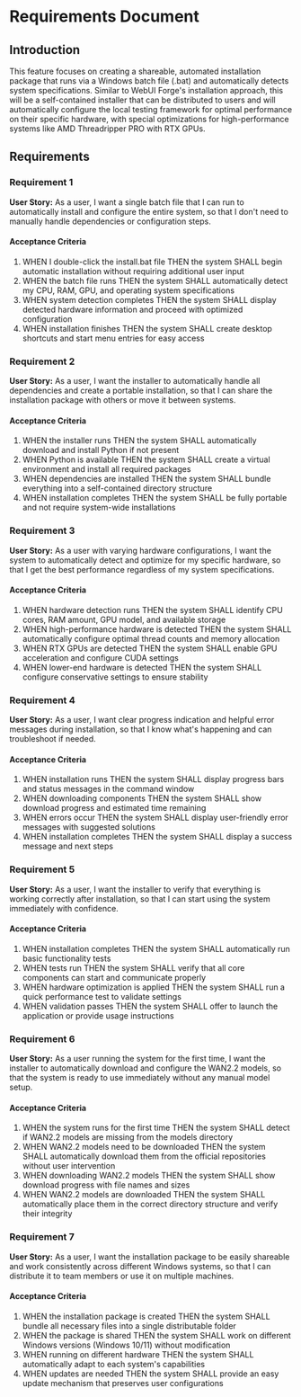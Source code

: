 # Requirements Document

## Introduction

This feature focuses on creating a shareable, automated installation package that runs via a Windows batch file (.bat) and automatically detects system specifications. Similar to WebUI Forge's installation approach, this will be a self-contained installer that can be distributed to users and will automatically configure the local testing framework for optimal performance on their specific hardware, with special optimizations for high-performance systems like AMD Threadripper PRO with RTX GPUs.

## Requirements

### Requirement 1

**User Story:** As a user, I want a single batch file that I can run to automatically install and configure the entire system, so that I don't need to manually handle dependencies or configuration steps.

#### Acceptance Criteria

1. WHEN I double-click the install.bat file THEN the system SHALL begin automatic installation without requiring additional user input
2. WHEN the batch file runs THEN the system SHALL automatically detect my CPU, RAM, GPU, and operating system specifications
3. WHEN system detection completes THEN the system SHALL display detected hardware information and proceed with optimized configuration
4. WHEN installation finishes THEN the system SHALL create desktop shortcuts and start menu entries for easy access

### Requirement 2

**User Story:** As a user, I want the installer to automatically handle all dependencies and create a portable installation, so that I can share the installation package with others or move it between systems.

#### Acceptance Criteria

1. WHEN the installer runs THEN the system SHALL automatically download and install Python if not present
2. WHEN Python is available THEN the system SHALL create a virtual environment and install all required packages
3. WHEN dependencies are installed THEN the system SHALL bundle everything into a self-contained directory structure
4. WHEN installation completes THEN the system SHALL be fully portable and not require system-wide installations

### Requirement 3

**User Story:** As a user with varying hardware configurations, I want the system to automatically detect and optimize for my specific hardware, so that I get the best performance regardless of my system specifications.

#### Acceptance Criteria

1. WHEN hardware detection runs THEN the system SHALL identify CPU cores, RAM amount, GPU model, and available storage
2. WHEN high-performance hardware is detected THEN the system SHALL automatically configure optimal thread counts and memory allocation
3. WHEN RTX GPUs are detected THEN the system SHALL enable GPU acceleration and configure CUDA settings
4. WHEN lower-end hardware is detected THEN the system SHALL configure conservative settings to ensure stability

### Requirement 4

**User Story:** As a user, I want clear progress indication and helpful error messages during installation, so that I know what's happening and can troubleshoot if needed.

#### Acceptance Criteria

1. WHEN installation runs THEN the system SHALL display progress bars and status messages in the command window
2. WHEN downloading components THEN the system SHALL show download progress and estimated time remaining
3. WHEN errors occur THEN the system SHALL display user-friendly error messages with suggested solutions
4. WHEN installation completes THEN the system SHALL display a success message and next steps

### Requirement 5

**User Story:** As a user, I want the installer to verify that everything is working correctly after installation, so that I can start using the system immediately with confidence.

#### Acceptance Criteria

1. WHEN installation completes THEN the system SHALL automatically run basic functionality tests
2. WHEN tests run THEN the system SHALL verify that all core components can start and communicate properly
3. WHEN hardware optimization is applied THEN the system SHALL run a quick performance test to validate settings
4. WHEN validation passes THEN the system SHALL offer to launch the application or provide usage instructions

### Requirement 6

**User Story:** As a user running the system for the first time, I want the installer to automatically download and configure the WAN2.2 models, so that the system is ready to use immediately without any manual model setup.

#### Acceptance Criteria

1. WHEN the system runs for the first time THEN the system SHALL detect if WAN2.2 models are missing from the models directory
2. WHEN WAN2.2 models need to be downloaded THEN the system SHALL automatically download them from the official repositories without user intervention
3. WHEN downloading WAN2.2 models THEN the system SHALL show download progress with file names and sizes
4. WHEN WAN2.2 models are downloaded THEN the system SHALL automatically place them in the correct directory structure and verify their integrity

### Requirement 7

**User Story:** As a user, I want the installation package to be easily shareable and work consistently across different Windows systems, so that I can distribute it to team members or use it on multiple machines.

#### Acceptance Criteria

1. WHEN the installation package is created THEN the system SHALL bundle all necessary files into a single distributable folder
2. WHEN the package is shared THEN the system SHALL work on different Windows versions (Windows 10/11) without modification
3. WHEN running on different hardware THEN the system SHALL automatically adapt to each system's capabilities
4. WHEN updates are needed THEN the system SHALL provide an easy update mechanism that preserves user configurations
